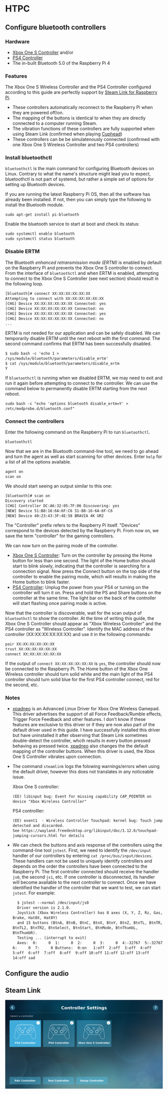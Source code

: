 # HTPC

## Configure bluetooth controllers

### Hardware

- [Xbox One S Controller][Xbox Wireless Controller] and/or
- [PS4 Controller]
- The in-built Bluetooth 5.0 of the Raspberry Pi 4

### Features

The Xbox One S Wireless Controller and the PS4 Controller configured according
to this guide are perfectly support by [Steam Link for Raspberry Pi].

- These controllers automatically reconnect to the Raspberry Pi when they are
  powered off/on.
- The mapping of the buttons is identical to when they are directly connected to
  a computer running Steam.
- The vibration functions of these controllers are fully supported when using
  Steam Link (confirmed when playing [Cuphead])
- These controllers can be be simulatenously connected (confirmed with one Xbox 
  One S Wireless Controller and two PS4 controllers)

### Install bluetoothctl

`bluetoothctl` is the main command for configuring Bluetooth devices on Linux.
Contrary to what the name's structure might lead you to expect, bluetoothctl is
not part of systemd, but rather a simple set of options for setting up Bluetooth
devices.

If you are running the latest Raspberry Pi OS, then all the software has already
been installed. If not, then you can simply type the following to install the
Bluetooth module.

    sudo apt-get install pi-bluetooth

Enable the bluetooth service to start at boot and check its status:

    sudo systemctl enable bluetooth
    sudo systemctl status bluetooth

### Disable ERTM

The Bluetooth *enhanced retransmission mode (ERTM)* is enabled by default on the
Raspberry Pi and prevents the Xbox One S controller to connect. From the
interface of `bluetoothctl` and when ERTM is enabled, attempting to connect to
the Xbox One S Controller (see next section) should result in the following loop.

    [bluetooth]# connect XX:XX:XX:XX:XX:XX
    Attempting to connect with XX:XX:XX:XX:XX:XX
    [CHG] Device XX:XX:XX:XX:XX:XX Connected: yes
    [CHG] Device XX:XX:XX:XX:XX:XX Connected: no
    [CHG] Device XX:XX:XX:XX:XX:XX Connected: yes
    [CHG] Device XX:XX:XX:XX:XX:XX Connected: no
    ...

ERTM is not needed for our application and can be safely disabled. We can
temporarily disable ERTM until the next reboot with the first command. The second
command confirms that ERTM has been successfully disabled.

    $ sudo bash -c 'echo 1 > /sys/module/bluetooth/parameters/disable_ertm'
    $ cat /sys/module/bluetooth/parameters/disable_ertm
    Y

If `bluetoothctl` is running when we disabled ERTM, we may need to exit and
run it again before attempting to connect to the controller. We can use the
command below to permanently disable ERTM starting from the next reboot.

    sudo bash -c "echo 'options bluetooth disable_ertm=Y' > /etc/modprobe.d/bluetooth.conf"

### Connect the controllers

Enter the following command on the Raspberry Pi to run `bluetoothctl`.

    bluetoothctl

Now that we are in the Bluetooth command-line tool, we need to go ahead and turn
the agent as well as start scanning for other devices. Enter `help` for a list
of all the options available.

    agent on
    scan on

We should start seeing an output similar to this one:

    [bluetooth]# scan on
    Discovery started
    [CHG] Controller DC:A6:32:05:7F:06 Discovering: yes
    [NEW] Device 51:B8:16:6A:6F:C6 51-B8-16-6A-6F-C6
    [NEW] Device 40:23:43:3F:4E:58 BRAVIA 4K UR2

The "Controller" prefix refers to the Raspberry Pi itself. "Devices" correspond
to the devices detected by the Raspberry Pi. From now on, we save the term
"controller" for the gaming controllers.

We can now turn on the pairing mode of the controller.

- [Xbox One S Controller][Xbox Wireless Controller]: Turn on the controller by
  pressing the Home button for less than one second. The light of the Home button
  should start to blink slowly, indicating that the controller is searching for
  a connection signal. Now press the Connect button on the top side of the
  controller to enable the pairing mode, which will results in making the Home
  button to blink faster.
- [PS4 Controller]: Unplug the power from your PS4 or turning on the controller
  will turn it on. Press and hold the PS and Share buttons on the controller at
  the same time. The light bar on the back of the controller will start flashing
  once pairing mode is active.

Now that the controller is discoverable, wait for the scan output of `bluetoothctl`
to show the controller. At the time of writing this guide, the Xbox One S Controller
should appear as "Xbox Wireless Controller" and the PS4 controller as "Wireless
Controller". Identify the MAC address of the controller (XX:XX:XX:XX:XX:XX) and
use it in the following commands:

    pair XX:XX:XX:XX:XX:XX
    trust XX:XX:XX:XX:XX:XX
    connect XX:XX:XX:XX:XX:XX

If the output of `connect XX:XX:XX:XX:XX:XX` is `yes`, the controller should now
be connected to the Raspberry Pi. The Home button of the Xbox One Wireless
controller should turn solid white and the main light of the PS4 controller should
turn solid blue for the first PS4 controller connect, red for the second, etc.

### Notes

- [xpadneo] is an Advanced Linux Driver for Xbox One Wireless Gamepad. This driver
  advertises the support of all Force Feedback/Rumble effects, Trigger Force
  Feedback and other features. I don't know if these features are exclusive to
  this driver or if they are now also part of the default driver used in this
  guide. I have successfully installed this driver but have uninstalled it after
  observing that Steam Link sometimes double-detect the controller, whcih results
  in every button pressed behaving as pressed twice. [xpadneo] also changes the
  the default mapping of the controller buttons. When this driver is used, the
  Xbox One S Controller vibrates upon connection.
- The command `steamlink` logs the folowing warnings/errors when using the default
  driver, however this does not translates in any noticeable issue.

  Xbox One S controller:

      (EE) libinput bug: Event for missing capability CAP_POINTER on device "Xbox Wireless Controller"

  PS4 controlller:

    <!-- markdownlint-disable MD032 MD034 -->
      (EE) event1  - Wireless Controller Touchpad: kernel bug: Touch jump detected and discarded.
      See https://wayland.freedesktop.org/libinput/doc/1.12.6/touchpad-jumping-cursors.html for details

- We can check the buttons and axis response of the controllers using the
  command-line tool `jstest`. First, we need to identify the `/dev/input` handler
  of our controllers by entering `cat /proc/bus/input/devices`. These handlers
  can not be used to uniquely identify controllers and depends on the order the
  controllers have been connected to the Raspberry Pi. The first controller
  connected should receive the handler `js0`, the second `js1`, etc. If one controller
  is disconnected, its handler will become available to the next controller to
  connect. Once we have identified the handler of the controller that we want to
  test, we can start `jstest`. For example:

        $ jstest --normal /dev/input/js0
        Driver version is 2.1.0.
        Joystick (Xbox Wireless Controller) has 8 axes (X, Y, Z, Rz, Gas, Brake, Hat0X, Hat0Y)
        and 15 buttons (BtnA, BtnB, BtnC, BtnX, BtnY, BtnZ, BtnTL, BtnTR, BtnTL2, BtnTR2, BtnSelect, BtnStart, BtnMode, BtnThumbL, BtnThumbR).
        Testing ... (interrupt to exit)
        Axes:  0:     0  1:     0  2:     0  3:     0  4:-32767  5:-32767  6:     0  7:     0 Buttons:  0:on   1:off  2:off  3:off  4:off  5:off  6:off  7:off  8:off  9:off 10:off 11:off 12:off 13:off 14:off sad

## Configure the audio


## Steam Link

![steamlink_controllers_list](pictures/steamlink_controllers_list.png)

<!--   


Update host GPU driver
Music on host pause when Steam Link start, then resume when turning Steam Link
    off.







## Install Kodi



https://dustinpfister.github.io/2020/03/27/linux-raspbian-lite-xserver-xorg/

sudo apt-get install -y xserver-xorg
sudo apt-get install -y xinit

Edit (or create) the file /etc/X11/Xwrapper.config with the following content:

allowed_users=anybody
needs_root_rights=yes

black box: window manager
lightdm: display manager

codafog/kodi-rpi: not updated in 3 years + error


## Install RetroPie

## Install Steam Link -->


<!-- Definitions -->

[Xbox Wireless Controller]: https://www.xbox.com/en-US/accessories/controllers/xbox-wireless-controller
[PS4 Controller]: https://www.playstation.com/en-us/explore/accessories/gaming-controllers/
[Steam Link for Raspberry Pi]: https://support.steampowered.com/kb_article.php?ref=6153-IFGH-6589
[Cuphead]: https://store.steampowered.com/app/268910/Cuphead/
[xpadneo]: https://github.com/atar-axis/xpadneo